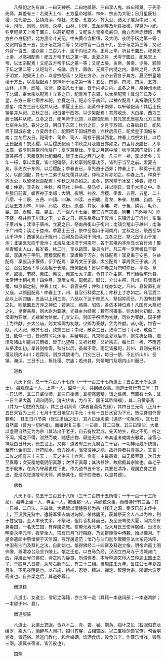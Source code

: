 <!-- { "loadSidebar": true } -->
　　凡祭祀之名有四：一曰天神祭、二曰地祗祭、三曰享人鬼、四曰释奠。于先圣先师，其差有三：若昊天上帝、五方皇帝地祗、神州、宗庙为大祀；日月星辰社稷、先代帝王、岳镇海渎、帝社、先蚕、孔宣父、齐太公、诸太子庙为中祀；司中、司命、风师、雨师、众星、山林、川泽、五龙祠等及州县社稷、释奠为小祀。冬至祀昊天上帝于圜丘，以高祖配焉；又祀东方青帝灵威仰，南方赤帝赤熛怒，西方白帝白招拒，北方黑帝叶光纪，中央黄帝含枢纽，及大明、夜明于坛之第一等；又祀内官五十五，坐于坛之第二等；又祀中官一百五十九，坐于坛之第三等；又祀外官一百五，坐众星；三百六十，坐于内坛之内。正月上辛，祈谷于圜丘，祀昊天上帝，以高祖配焉！祀五方帝于坛之第一等。盂夏之月，犬雩于圜丘，祀昊天上帝，以太宗配焉！又祀五方帝于坛之第一等；又祀太昊、炎帝、黄帝、少昊、颛顼于坛之第二等；又祀勾芒、祝融、后土、蓐收、元冥于内壝之内。季秋之月，大享于明堂，祀昊天上帝，以睿宗配焉！又祀五方帝，五帝五官各于其方。夏至祭皇地祗于方丘，以高祖配焉！祭神州于坛之第一等；五岳、四镇、四海、四渎、五方、山林、川泽、邱陵、坟衍、原湿凡七十坐，皆于内壝之内。孟冬之月，祭神州地祗于北郊，奉太宗以配焉！立春之日，祀青帝于东郊，以太昊配焉！其勾芒氏及岁星，东方三辰七宿并从祀。立夏之日，祀赤帝于南郊，以神农配焉！其祝融氏及荧惑星、南方三辰七宿并从祀。季夏土王日，祀黄帝于南郊，以轩辕配焉！其后土氏镇星并从祀。立秋之日，祀白帝于西郊，以少昊配焉！其蓐收氏、大白星、西方三辰七宿并从祀。立冬之日，祀黑帝于北郊，以颛顼配焉！其元冥氏辰星及北方三辰七宿并从祀。春分之日，朝日于东郊；秋分之日，夕月于西郊。立春后丑日，祀风师于国城东北；立夏后申日，祀雨师于国城西南；立秋后辰日，祀灵星于国城东南；立冬后亥日，祀司中、司命、司人、司禄于国城西北。仲春上戊祭太社，以后土氏配焉！祭太稷，以后稷氏配焉！中秋之月及腊日亦如之。四孟月及腊日，大享太庙，春享则兼祭司命及户；夏享兼祭灶。季夏之月祭中溜；秋享兼祭门及厉；冬享兼祭行；若腊享则七祀偏祭，皆于太庙之西门之南。凡三年一袷，享以孟冬；五年一褅，享以孟夏，皆七祀偏祭。若袷享则配享功臣，皆列于当至之前。孟夏吉亥，享先农于东郊，以后稷配；季春吉已，享先蚕于西郊；仲春上丁，释奠于孔宣父，以颜回配，其七十二弟子及先儒并从祀，仲秋之月亦如之。仲春上戊，释奠于齐太公，以留侯张良配焉！仲秋之月亦如之。孟冬，祭司寒于冰室；仲春，祀马祖；仲夏，享先牧；仲秋，祭马社；仲冬，祭马步，并以刚日，皆于大泽之中。季冬腊日前寅，蜡百神于南郊；大明、夜明、神农、后稷、伊耆、五官、五星、二十八宿、十二辰、五岳、四镇、四海、四渎、五田畯、青龙、朱雀、麒麟、驺虞、元武及五方山林、川泽、邱陵、坟衍、原湿、井泉、水墉、坊、于菟、鳞羽、毛介、臝、邮、表畷、猫、昆虫，凡一百八十七坐，若其方有灾害，则■〈门外朔内〉而不祭。祭井泉于川泽之下。立春之日，祭东岳泰山于衮州；东镇沂山于沂州；东海于莱州东；渎淮于唐州。立夏之日，祭南岳衡山于衡州；南镇会稽山于越州；南海于广州南；渎江于益州。季夏士王日，祭中岳嵩山于河南府。立秋之日，祭西岳华山于华州；西镇吴山于陇州；西河及西渎河于同州。立冬之日，祭北岳恒山于定州；北镇医无闾于营州；北海及北渎济于河南府，各于其境内本州岛长官行焉！蜀州青城丈人山，每岁春、秋二时，享以蔬馔，委县令行。凡三年一享帝喾氏于顿邱，享唐尧于平阳，而稷窝配焉！享虞舜于河东，咎繇配焉！享夏禹于安邑，伯益配焉！享殷汤于偃师，伊尹配焉！享周文王于酆，太公配焉！享周武王于镐，周公、召公配焉！享汉高祖于长陵，箫何配焉！皆以仲春之月四时仲日，享隐、章怀、懿德、节愍、惠庄、惠文、惠宣七太子庙，令其子孙主祭，有司给牲牢乐县，太常博士相礼焉！四仲月，享隋文帝、周武庙，酅公、介公主祭，凡州、县皆置社稷，如京都之制。仲春上戊，州、县官亲祭；仲秋上戊亦如之。凡州、县皆置孔宣父庙，以颜回配焉！仲春上丁，州、县官行释奠之礼；仲秋上丁亦如之。凡官爵二品以上祠四庙，五品以上祠三庙，六品以下达于庶民人，祭祖祢而已。凡国有封禅之礼，则依圜丘方泽之神位；若亲征、禡类、昭告，各依本神位焉！凡国有大祭祀之礼，皇帝亲祭，则大尉为亚献，光禄乡为终献；若有司摄事，则大尉为初献，太常卿为亚献，光禄卿为终献。孔宣父庙，则国子祭酒为初献，司业为亚献，国子博士为终献。齐太公庙，则太常卿为初献，少卿为亚献，丞为终献。诸小祀，惟官一献。凡大祀，散齐七日，致祭三日；中祀，散斋三日，致斋二日；小祀，散斋二日，致斋一日，皆祀前习礼沐浴，并给明衣。凡京师孟夏以后旱，则先祈岳镇、海渎及诸山川能兴云雨者，皆于北望祭；又祈社稷，又祈宗庙，每七日一祈，不雨还从岳渎如初。旱甚则修雩，秋分以后，虽旱不雩。雨足皆报祀，若州、县则先祈社稷及境内山川；若霖雨，则京城禜诸门，门别三日，每日一禜，不止祈山川、岳镇、海渎。三日不止，祈社稷、宗庙；若州县，则禜城门及境内山川而已。

　　道教

　　凡天下观，总一千六百八十七所（一千一百三十七所道士；五百五十所女道士）。每观观主一人，上座一人，监斋一人，共纲统众事。而道士修行有三号：其一日法师，其二日威仪师，其三日律师；其德高思精，谓之炼师。而斋有七名：其一日金录大斋（调和阴阳，消灾伏害，为帝王、国王延祚降福），其二日黄录斋（并为一切拔府先祖），其三日明真斋（学者自斋斋先缘），其四日三元斋（正月十五日天官为上元；七月十五日地官为中元；十月十五日水官为下元，皆注身自忏諐罪焉），其五日八节斋（修生求仙之法），其六曰涂炭斋（通济一切急难），其七日自然斋（普为一切祈福）。而禳谢复三事：一曰章，其二曰醮，其三曰理沙，大抵以虚寂自然无为为宗（其法出于老子，自云有牧混成，先天地生，视之不见，听之不闻，搏之不得，湛然而成，随感应物、厥迹无常，奉其道者咸蠲去邪累，澡雪心神及白日升天，长生世上。又称：道者有三元九府百二十官，一切神祗咸所统摄，至有化金消玉，行符动水，奇方妙术，驱鬼役神之能，故好异者共尊事之。又言：二仪之间有三十三天；一天之中三十六宫。宫有一主最高者，曰无极至尊；次日大至真尊；次天覆地载阴阳真尊；次供正真尊；其法甚妙，故启叙其宗旨也。盖老子生于殷末，在周为守藏史柱下史，作为道书五千言，其要在清净，理国立身之要出，至没汉张道陵号天师，阐扬某化，周于四海者，以显其德）。

　　佛教

　　凡天下寺，总五千三百五十八所（三千二百四十五所僧；一千一百一十三所尼）。每寺上坐一人，寺主一人，都维那一人，共纲统众事。而僧持行有三品：其一日禅，二日法，三曰律，大抵皆以清静慈悲为宗（释氏之源，秦汉已前未传中土，至汉武元狩中，遣将军霍去病讨匈奴，杀休屠王，获其祭天金人帝以为神，列于甘泉宫。金人率长丈余，不祭祀，但灯香礼拜而已。及至张骞使大夏，闻其旁有身毒国，一名天竺国，有俘屠之教。哀帝元寿元年，受大月氏王使浮屠经。没汉永明帝永平元年，夜梦金人，项有日月飞行殿庭，乃访群臣侍中傅毅，始以佛对。于是帝遣郎中蔡愔使于天竺国，写浮屠遗范；愔乃与沙门迦华摩腾竺法兰东还洛阳，中国有沙门及拜礼之法，自此始也。愔得佛经二十四章及释迦立像。明帝命画工图佛像，置清凉台及显节陵上。愔之还也，以白马负经，汉因立白马寺于洛城雍门西。浮屠正号曰佛佗，译之则为静觉。所谓佛者，本号释迦文印大竺释迦卫国王之子，于四月八日夜，从母右胁而生，有三十二相。当周庄王九年，鲁庄公七年夏四月生，不见夜明是也。以布施、持戒、忍辱、精进、禅定、智惠为宗，所谓六波罗密者也。自齐梁之后，其道弥尊）。

　　僧道籍

　　凡道士、女道士、僧尼之簿籍，亦三年一造（其籍一本送祠部；一本送鸿胪；一本留于州、县）。

　　僧道服装

　　凡道士、女道士衣服，皆以木兰、青、碧、皂、荆黄、缁环之色（若服俗衣及绫罗，乘大马，酒醉与人闹打，招引宾客，占相吉凶，以三宝物饷馈官僚，勾合朋党者，皆还俗。若巡门教化，和合婚姻，饮酒食肉，设食五辛，作音乐博戏，毁骂三纲，凌冥长宿者，皆苦役也）。

　　国斋

